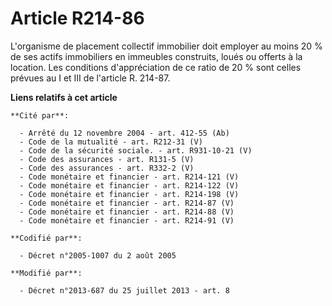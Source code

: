 # Article R214-86

L'organisme de placement collectif immobilier doit employer au moins 20 % de ses actifs immobiliers en immeubles construits,
loués ou offerts à la location. Les conditions d'appréciation de ce ratio de 20 % sont celles prévues au I et III de
l'article R. 214-87.

**Liens relatifs à cet article**

	**Cité par**:

	  - Arrêté du 12 novembre 2004 - art. 412-55 (Ab)
	  - Code de la mutualité - art. R212-31 (V)
	  - Code de la sécurité sociale. - art. R931-10-21 (V)
	  - Code des assurances - art. R131-5 (V)
	  - Code des assurances - art. R332-2 (V)
	  - Code monétaire et financier - art. R214-121 (V)
	  - Code monétaire et financier - art. R214-122 (V)
	  - Code monétaire et financier - art. R214-198 (V)
	  - Code monétaire et financier - art. R214-87 (V)
	  - Code monétaire et financier - art. R214-88 (V)
	  - Code monétaire et financier - art. R214-91 (V)

	**Codifié par**:

	  - Décret n°2005-1007 du 2 août 2005

	**Modifié par**:

	  - Décret n°2013-687 du 25 juillet 2013 - art. 8
